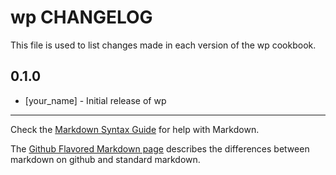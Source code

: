 wp CHANGELOG
============

This file is used to list changes made in each version of the wp cookbook.

0.1.0
-----
- [your_name] - Initial release of wp

- - -
Check the [Markdown Syntax Guide](http://daringfireball.net/projects/markdown/syntax) for help with Markdown.

The [Github Flavored Markdown page](http://github.github.com/github-flavored-markdown/) describes the differences between markdown on github and standard markdown.
